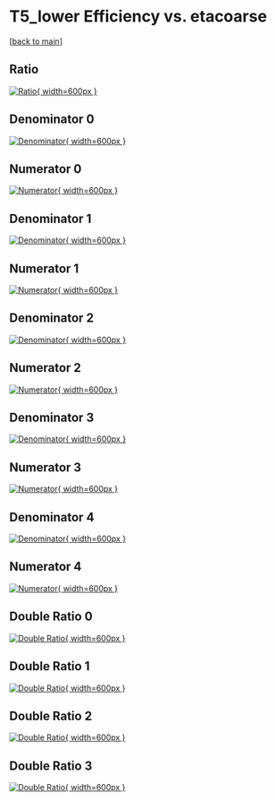 # T5_lower Efficiency vs. etacoarse

[[back to main](./)]



## Ratio

[![Ratio](../mtv/var/T5_lower_vtr_0_1_eff_etacoarse.png){ width=600px }](../mtv/var/T5_lower_vtr_0_1_eff_etacoarse.pdf)

## Denominator 0

[![Denominator](../mtv/den/T5_lower_vtr_0_1_eff_etacoarse_den0.png){ width=600px }](../mtv/den/T5_lower_vtr_0_1_eff_etacoarse_den0.pdf)

## Numerator 0

[![Numerator](../mtv/num/T5_lower_vtr_0_1_eff_etacoarse_num0.png){ width=600px }](../mtv/num/T5_lower_vtr_0_1_eff_etacoarse_num0.pdf)

## Denominator 1

[![Denominator](../mtv/den/T5_lower_vtr_0_1_eff_etacoarse_den1.png){ width=600px }](../mtv/den/T5_lower_vtr_0_1_eff_etacoarse_den1.pdf)

## Numerator 1

[![Numerator](../mtv/num/T5_lower_vtr_0_1_eff_etacoarse_num1.png){ width=600px }](../mtv/num/T5_lower_vtr_0_1_eff_etacoarse_num1.pdf)

## Denominator 2

[![Denominator](../mtv/den/T5_lower_vtr_0_1_eff_etacoarse_den2.png){ width=600px }](../mtv/den/T5_lower_vtr_0_1_eff_etacoarse_den2.pdf)

## Numerator 2

[![Numerator](../mtv/num/T5_lower_vtr_0_1_eff_etacoarse_num2.png){ width=600px }](../mtv/num/T5_lower_vtr_0_1_eff_etacoarse_num2.pdf)

## Denominator 3

[![Denominator](../mtv/den/T5_lower_vtr_0_1_eff_etacoarse_den3.png){ width=600px }](../mtv/den/T5_lower_vtr_0_1_eff_etacoarse_den3.pdf)

## Numerator 3

[![Numerator](../mtv/num/T5_lower_vtr_0_1_eff_etacoarse_num3.png){ width=600px }](../mtv/num/T5_lower_vtr_0_1_eff_etacoarse_num3.pdf)

## Denominator 4

[![Denominator](../mtv/den/T5_lower_vtr_0_1_eff_etacoarse_den4.png){ width=600px }](../mtv/den/T5_lower_vtr_0_1_eff_etacoarse_den4.pdf)

## Numerator 4

[![Numerator](../mtv/num/T5_lower_vtr_0_1_eff_etacoarse_num4.png){ width=600px }](../mtv/num/T5_lower_vtr_0_1_eff_etacoarse_num4.pdf)

## Double Ratio 0

[![Double Ratio](../mtv/ratio/T5_lower_vtr_0_1_eff_etacoarse_ratio0.png){ width=600px }](../mtv/ratio/T5_lower_vtr_0_1_eff_etacoarse_ratio0.pdf)

## Double Ratio 1

[![Double Ratio](../mtv/ratio/T5_lower_vtr_0_1_eff_etacoarse_ratio1.png){ width=600px }](../mtv/ratio/T5_lower_vtr_0_1_eff_etacoarse_ratio1.pdf)

## Double Ratio 2

[![Double Ratio](../mtv/ratio/T5_lower_vtr_0_1_eff_etacoarse_ratio2.png){ width=600px }](../mtv/ratio/T5_lower_vtr_0_1_eff_etacoarse_ratio2.pdf)

## Double Ratio 3

[![Double Ratio](../mtv/ratio/T5_lower_vtr_0_1_eff_etacoarse_ratio3.png){ width=600px }](../mtv/ratio/T5_lower_vtr_0_1_eff_etacoarse_ratio3.pdf)

